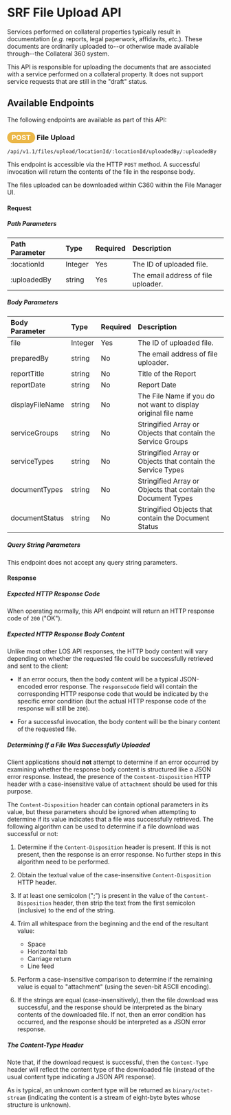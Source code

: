 # SRF File Upload API

Services performed on collateral properties typically result
in documentation (_e.g._ reports, legal paperwork, affidavits,
_etc._). These documents are ordinarily uploaded to--or
otherwise made available through--the Collateral 360 system.

This API is responsible for uploading the documents that
are associated with a service performed on a collateral
property. It does not support service
requests that are still in the "draft" status.

## Available Endpoints

The following endpoints are available as part of this API:

### <span style="background-color: #ebb747; font-weight: bold; color: #ffffff; padding: 3px 10px; border-radius: 14px;">POST</span> **File Upload**

```text
/api/v1.1/files/upload/locationId/:locationId/uploadedBy/:uploadedBy
```

This endpoint is accessible via the HTTP `POST` method. A
successful invocation will return the contents of the file
in the response body.

The files uploaded can be downloaded within C360 within the File Manager UI.

#### Request

##### Path Parameters

| Path Parameter | Type | Required | Description |
| :--- | :--- | :--- | :--- |
| :locationId | Integer | Yes | The ID of uploaded file. |
| :uploadedBy | string | Yes | The email address of file uploader. |

##### Body Parameters

| Body Parameter | Type | Required | Description |
| :--- | :--- | :--- | :--- |
| file | Integer | Yes | The ID of uploaded file. |
| preparedBy | string | No | The email address of file uploader. |
| reportTitle | string | No | Title of the Report |
| reportDate | string | No | Report Date |
| displayFileName | string | No | The File Name if you do not want to display original file name |
| serviceGroups | string | No | Stringified Array or Objects that contain the Service Groups |
| serviceTypes | string | No | Stringified Array or Objects that contain the Service Types |
| documentTypes | string | No | Stringified Array or Objects that contain the Document Types |
| documentStatus | string | No | Stringified Objects that contain the Document Status |

##### Query String Parameters

This endpoint does not accept any query string parameters.

#### Response

##### Expected HTTP Response Code

When operating normally, this API endpoint will return
an HTTP response code of `200` ("OK").

##### Expected HTTP Response Body Content

Unlike most other LOS API responses, the HTTP body content
will vary depending on whether the requested file could be
successfully retrieved and sent to the client:

  * If an error occurs, then the body content will be a
    typical JSON-encoded error response. The `responseCode`
    field will contain the corresponding HTTP response code
    that would be indicated by the specific error condition
    (but the actual HTTP response code of the response will
    still be `200`).

  * For a successful invocation, the body content will be
    the binary content of the requested file.

##### Determining If a File Was Successfully Uploaded

Client applications should **not** attempt to determine if an
error occurred by examining whether the response body content
is structured like a JSON error response. Instead, the presence
of the `Content-Disposition` HTTP header with a case-insensitive
value of `attachment` should be used for this purpose.

The `Content-Disposition` header can contain optional
parameters in its value, but these parameters should be ignored
when attempting to determine if its value indicates that a file
was successfully retrieved. The following algorithm can be used
to determine if a file download was successful or not:

  1) Determine if the `Content-Disposition` header is present.
     If this is not present, then the response is an error
     response. No further steps in this algorithm need to
     be performed.

  2) Obtain the textual value of the case-insensitive
     `Content-Disposition` HTTP header.

  3) If at least one semicolon (";") is present in the value
     of the `Content-Disposition` header, then strip the text
     from the first semicolon (inclusive) to the end of the
     string.

  4) Trim all whitespace from the beginning and the end of the
     resultant value:

     * Space
     * Horizontal tab
     * Carriage return
     * Line feed

  5) Perform a case-insensitive comparison to determine if the
     remaining value is equal to "attachment" (using the
     seven-bit ASCII encoding).

  6) If the strings are equal (case-insensitively), then the
     file download was successful, and the response should be
     interpreted as the binary contents of the downloaded file.
     If not, then an error condition has occurred, and the
     response should be interpreted as a JSON error response.

##### The Content-Type Header

Note that, if the download request is successful, then the
`Content-Type` header will reflect the content type of the
downloaded file (instead of the usual content type indicating
a JSON API response).

As is typical, an unknown content type will be returned as
`binary/octet-stream` (indicating the content is a stream
of eight-byte bytes whose structure is unknown).
